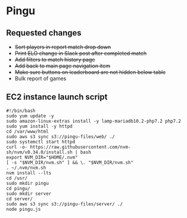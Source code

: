 # Pingu

## Requested changes

* ~~Sort players in report match drop down~~
* ~~Print ELO change in Slack post after completed match~~
* ~~Add filters to match history page~~
* ~~Add back to main page navigation item~~
* ~~Make sure buttons on leaderboard are not hidden below table~~
* Bulk report of games


## EC2 instance launch script

```shell
#!/bin/bash
sudo yum update -y
sudo amazon-linux-extras install -y lamp-mariadb10.2-php7.2 php7.2
sudo yum install -y httpd
cd /var/www/html
sudo aws s3 sync s3://pingu-files/web/ ./
sudo systemctl start httpd
curl -o- https://raw.githubusercontent.com/nvm-sh/nvm/v0.34.0/install.sh | bash
export NVM_DIR="$HOME/.nvm"
[ -s "$NVM_DIR/nvm.sh" ] && \. "$NVM_DIR/nvm.sh"
. ~/.nvm/nvm.sh
nvm install --lts
cd /usr/
sudo mkdir pingu
cd pingu/
sudo mkdir server
cd server/
sudo aws s3 sync s3://pingu-files/server/ ./
node pingu.js
```
